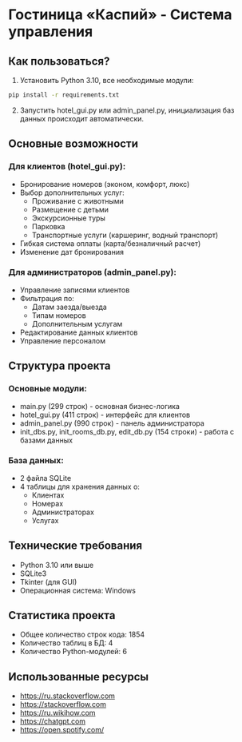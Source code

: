 # Гостиница «Каспий» - Система управления

## Как пользоваться?

1. Установить Python 3.10, все необходимые модули:
```bash
pip install -r requirements.txt
```
2. Запустить hotel_gui.py или admin_panel.py, инициализация баз данных происходит автоматически.

## Основные возможности

### Для клиентов (hotel_gui.py):
- Бронирование номеров (эконом, комфорт, люкс)
- Выбор дополнительных услуг:
  * Проживание с животными
  * Размещение с детьми
  * Экскурсионные туры
  * Парковка
  * Транспортные услуги (каршеринг, водный транспорт)
- Гибкая система оплаты (карта/безналичный расчет)
- Изменение дат бронирования

### Для администраторов (admin_panel.py):
- Управление записями клиентов
- Фильтрация по:
  * Датам заезда/выезда
  * Типам номеров
  * Дополнительным услугам
- Редактирование данных клиентов
- Управление персоналом

## Структура проекта

### Основные модули:
- main.py (299 строк) - основная бизнес-логика
- hotel_gui.py (411 строк) - интерфейс для клиентов
- admin_panel.py (990 строк) - панель администратора
- init_dbs.py, init_rooms_db.py, edit_db.py (154 строки) - работа с базами данных

### База данных:
- 2 файла SQLite
- 4 таблицы для хранения данных о:
  * Клиентах
  * Номерах
  * Администраторах
  * Услугах

## Технические требования
- Python 3.10 или выше
- SQLite3
- Tkinter (для GUI)
- Операционная система: Windows

## Статистика проекта
- Общее количество строк кода: 1854
- Количество таблиц в БД: 4
- Количество Python-модулей: 6

## Использованные ресурсы
- https://ru.stackoverflow.com
- https://stackoverflow.com
- https://ru.wikihow.com
- https://chatgpt.com
- https://open.spotify.com/
